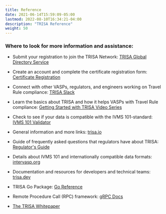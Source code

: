 ```yaml
---
title: Reference
date: 2021-06-14T15:59:09-05:00
lastmod: 2022-08-10T16:34:21-04:00
description: "TRISA Reference"
weight: 50
---
```


### Where to look for more information and assistance:

* Submit your registration to join the TRISA Network: [TRISA Global Directory Service](https://vaspdirectory.net)

* Create an account and complete the certificate registration form: [Certificate Registration](https://vaspdirectory.net/guide)

* Connect with other VASPs, regulators, and engineers working on Travel Rule compliance: [TRISA Slack](https://trisa-workspace.slack.com)

* Learn the basics about TRISA and how it helps VASPs with Travel Rule compliance: [Getting Started with TRISA Video Series](https://www.youtube.com/channel/UCHQO3ziTwqPhY4bHw19mBUA)

* Check to see if your data is compatible with the IVMS 101-standard: [IVMS 101 Validator](https://ivmsvalidator.com/)

* General information and more links: [trisa.io](https://trisa.io/)

* Guide of frequently asked questions that regulators have about TRISA: [Regulator's Guide](https://trisa.io/regulators-guide/)

* Details about IVMS 101 and internationally compatible data formats: [intervasp.org](https://intervasp.org)

* Documentation and resources for developers and technical teams: [trisa.dev](https://trisa.dev/)

* TRISA Go Package: [Go Reference](https://pkg.go.dev/github.com/trisacrypto/trisa/pkg)

* Remote Procedure Call (RPC) framework: [gRPC Docs](https://grpc.io/)

* [The TRISA Whitepaper](https://trisa.io/trisa-whitepaper/)

